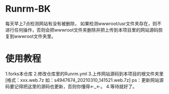 # Runrm-BK
每天早上7点检测网站有没有被删除，
如果检测wwwroot/usr文件夹存在，则不进行任何操作，否则会把wwwroot文件夹删除并把上传到本项目里的网站源码恢复到wwwroot文件夹里。
# 使用教程
1.forks本仓库
2.修改仓库里的Runrm.yml
3.上传网站源码到本项目的根文件夹里[格式：xxx.web.7z 如：s4947674_20210310_141521.web.7z]
ps：更新网站源码要记得把这里的源码也更新，否则你懂得←_←。
4.等待就好了。 

